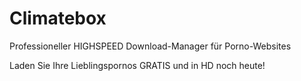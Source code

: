 # Climatebox

Professioneller HIGHSPEED Download-Manager für Porno-Websites

Laden Sie Ihre Lieblingspornos GRATIS und in HD noch heute!
